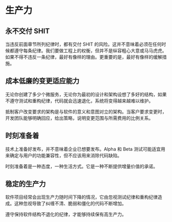 # 生产力

## 永不交付 SHIT

当违反前面章节所列纪律时，都有交付 SHIT 的风险。这并不意味着必须在任何时候都遵守每条纪律。我们要做工程上的权衡，但并不是纵容粗心大意或马马虎虎。如果不得不违反一条纪律，最好有像样的理由。更重要的是，最好有像样的缓解措施。

## 成本低廉的变更适应能力

无论你创建了多少个微服务，无论你为最初的设计和架构设想了多好的结构，如果不遵守测试和重构纪律，代码就会迅速退化，系统将变得越来越难以维护。

抵制客户改变要求的架构是与软件的意义和意图对立的架构。当客户要求变更时，开发团队能够明确回应，给出策略，说明变更范围与所需费用的比例关系。

## 时刻准备着

技术上准备好发布，并不意味着企业已想要发布。Alpha 和 Beta 测试可能适宜用来确定与用户的功能兼容性，但不应该用来消除代码缺陷。

时刻准备着是一种态度，一种生活方式。它是一种不断提供增量价值的承诺。

## 稳定的生产力

软件项目经常会出现生产力随时间下降的情况，它由忽视测试纪律和重构纪律造成。这种忽视导致了纠缠不清、脆弱和僵化的代码不断增加。

遵守保持软件结构不退化的纪律，才能够持续保有高生产力。
